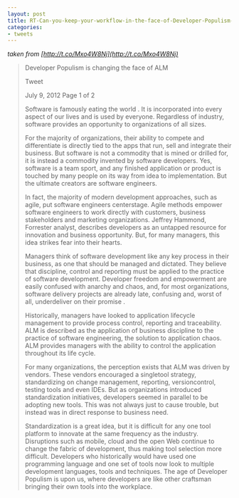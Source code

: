 ```yaml
---
layout: post
title: RT-Can-you-keep-your-workflow-in-the-face-of-Developer-Populism-It-can-be-done
categories:
- tweets
---
```

*taken from [http://t.co/Mxo4W8Nj](http://t.co/Mxo4W8Nj)*
>Developer Populism is changing the face of ALM
>
>Tweet
>
>July 9, 2012 Page 1 of 2
>
>Software is famously eating the world . It is incorporated into every aspect of our lives and is used by everyone. Regardless of industry, software provides an opportunity to organizations of all sizes.
>
>For the majority of organizations, their ability to compete and differentiate is directly tied to the apps that run, sell and integrate their business. But software is not a commodity that is mined or drilled for, it is instead a commodity invented by software developers. Yes, software is a team sport, and any finished application or product is touched by many people on its way from idea to implementation. But the ultimate creators are software engineers.
>
>In fact, the majority of modern development approaches, such as agile, put software engineers centerstage. Agile methods empower software engineers to work directly with customers, business stakeholders and marketing organizations. Jeffrey Hammond, Forrester analyst, describes developers as an untapped resource for innovation and business opportunity. But, for many managers, this idea strikes fear into their hearts.
>
>Managers think of software development like any key process in their business, as one that should be managed and dictated. They believe that discipline, control and reporting must be applied to the practice of software development. Developer freedom and empowerment are easily confused with anarchy and chaos, and, for most organizations, software delivery projects are already late, confusing and, worst of all, underdeliver on their promise .
>
>Historically, managers have looked to application lifecycle management to provide process control, reporting and traceability. ALM is described as the application of business discipline to the practice of software engineering, the solution to application chaos. ALM provides managers with the ability to control the application throughout its life cycle. 
>
>For many organizations, the perception exists that ALM was driven by vendors. These vendors encouraged a singletool strategy, standardizing on change management, reporting, versioncontrol, testing tools and even IDEs. But as organizations introduced standardization initiatives, developers seemed in parallel to be adopting new tools. This was not always just to cause trouble, but instead was in direct response to business need.
>
>Standardization is a great idea, but it is difficult for any one tool platform to innovate at the same frequency as the industry. Disruptions such as mobile, cloud and the open Web continue to change the fabric of development, thus making tool selection more difficult. Developers who historically would have used one programming language and one set of tools now look to multiple development languages, tools and techniques. The age of Developer Populism is upon us, where developers are like other craftsman bringing their own tools into the workplace.
>
>